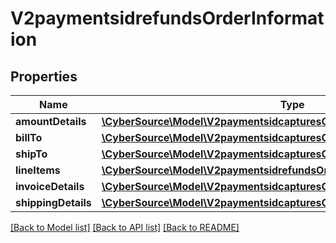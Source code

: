 # V2paymentsidrefundsOrderInformation

## Properties
Name | Type | Description | Notes
------------ | ------------- | ------------- | -------------
**amountDetails** | [**\CyberSource\Model\V2paymentsidcapturesOrderInformationAmountDetails**](V2paymentsidcapturesOrderInformationAmountDetails.md) |  | [optional] 
**billTo** | [**\CyberSource\Model\V2paymentsidcapturesOrderInformationBillTo**](V2paymentsidcapturesOrderInformationBillTo.md) |  | [optional] 
**shipTo** | [**\CyberSource\Model\V2paymentsidcapturesOrderInformationShipTo**](V2paymentsidcapturesOrderInformationShipTo.md) |  | [optional] 
**lineItems** | [**\CyberSource\Model\V2paymentsidrefundsOrderInformationLineItems[]**](V2paymentsidrefundsOrderInformationLineItems.md) |  | [optional] 
**invoiceDetails** | [**\CyberSource\Model\V2paymentsidcapturesOrderInformationInvoiceDetails**](V2paymentsidcapturesOrderInformationInvoiceDetails.md) |  | [optional] 
**shippingDetails** | [**\CyberSource\Model\V2paymentsidcapturesOrderInformationShippingDetails**](V2paymentsidcapturesOrderInformationShippingDetails.md) |  | [optional] 

[[Back to Model list]](../README.md#documentation-for-models) [[Back to API list]](../README.md#documentation-for-api-endpoints) [[Back to README]](../README.md)


